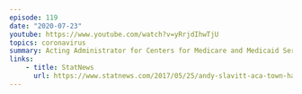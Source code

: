 ```yaml
---
episode: 119
date: "2020-07-23"
youtube: https://www.youtube.com/watch?v=yRrjdIhwTjU
topics: coronavirus
summary: Acting Administrator for Centers for Medicare and Medicaid Services (2015-2017)
links:
    - title: StatNews
      url: https://www.statnews.com/2017/05/25/andy-slavitt-aca-town-halls/
---
```

